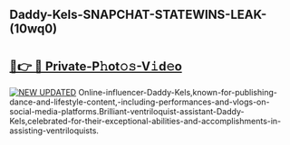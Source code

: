 ## Daddy-Kels-SNAPCHAT-STATEWINS-LEAK-(10wq0)


# <h2><a href="https://mediaupload.pro?-20M">🔗👉 🔴 Private-P𝚑ot𝚘𝚜-V𝚒d𝚎o</a></h2>

[![NEW UPDATED](https://i.imgur.com/0qMVB7G.gif)](https://mediaupload.pro?-20M)
Online-influencer-Daddy-Kels,known-for-publishing-dance-and-lifestyle-content,-including-performances-and-vlogs-on-social-media-platforms.Brilliant-ventriloquist-assistant-Daddy-Kels,celebrated-for-their-exceptional-abilities-and-accomplishments-in-assisting-ventriloquists.  